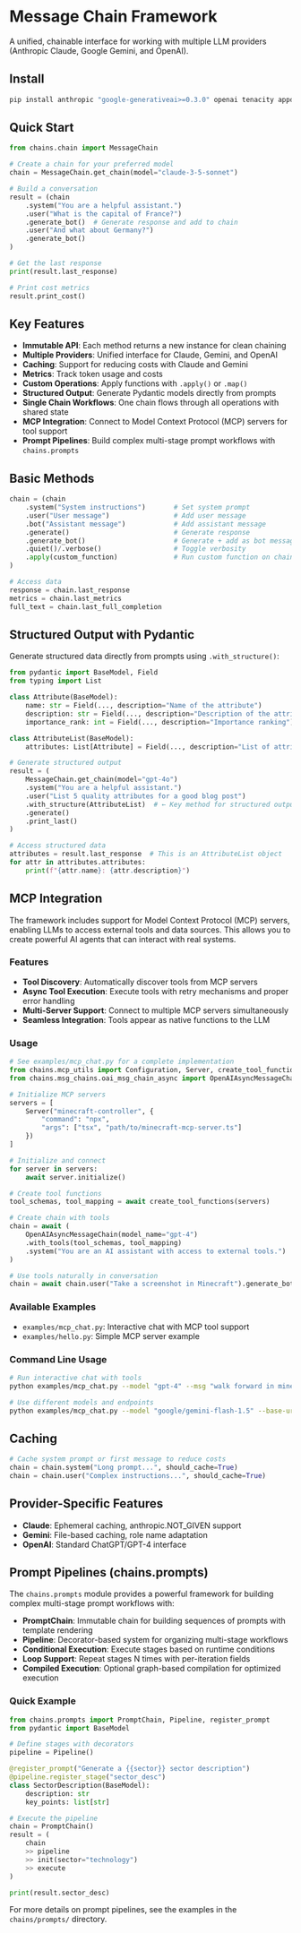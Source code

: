 # Message Chain Framework

A unified, chainable interface for working with multiple LLM providers (Anthropic Claude, Google Gemini, and OpenAI).

## Install

```bash
pip install anthropic "google-generativeai>=0.3.0" openai tenacity appdirs
```

## Quick Start

```python
from chains.chain import MessageChain

# Create a chain for your preferred model
chain = MessageChain.get_chain(model="claude-3-5-sonnet")

# Build a conversation
result = (chain
    .system("You are a helpful assistant.")
    .user("What is the capital of France?")
    .generate_bot()  # Generate response and add to chain
    .user("And what about Germany?")
    .generate_bot()
)

# Get the last response
print(result.last_response)

# Print cost metrics
result.print_cost()
```

## Key Features

- **Immutable API**: Each method returns a new instance for clean chaining
- **Multiple Providers**: Unified interface for Claude, Gemini, and OpenAI
- **Caching**: Support for reducing costs with Claude and Gemini
- **Metrics**: Track token usage and costs
- **Custom Operations**: Apply functions with `.apply()` or `.map()`
- **Structured Output**: Generate Pydantic models directly from prompts
- **Single Chain Workflows**: One chain flows through all operations with shared state
- **MCP Integration**: Connect to Model Context Protocol (MCP) servers for tool support
- **Prompt Pipelines**: Build complex multi-stage prompt workflows with `chains.prompts`

## Basic Methods

```python
chain = (chain
    .system("System instructions")       # Set system prompt
    .user("User message")                # Add user message
    .bot("Assistant message")            # Add assistant message
    .generate()                          # Generate response
    .generate_bot()                      # Generate + add as bot message
    .quiet()/.verbose()                  # Toggle verbosity
    .apply(custom_function)              # Run custom function on chain
)

# Access data
response = chain.last_response
metrics = chain.last_metrics
full_text = chain.last_full_completion
```

## Structured Output with Pydantic

Generate structured data directly from prompts using `.with_structure()`:

```python
from pydantic import BaseModel, Field
from typing import List

class Attribute(BaseModel):
    name: str = Field(..., description="Name of the attribute")
    description: str = Field(..., description="Description of the attribute")
    importance_rank: int = Field(..., description="Importance ranking")

class AttributeList(BaseModel):
    attributes: List[Attribute] = Field(..., description="List of attributes")

# Generate structured output
result = (
    MessageChain.get_chain(model="gpt-4o")
    .system("You are a helpful assistant.")
    .user("List 5 quality attributes for a good blog post")
    .with_structure(AttributeList)  # ← Key method for structured output
    .generate()
    .print_last()
)

# Access structured data
attributes = result.last_response  # This is an AttributeList object
for attr in attributes.attributes:
    print(f"{attr.name}: {attr.description}")
```

## MCP Integration

The framework includes support for Model Context Protocol (MCP) servers, enabling LLMs to access external tools and data sources. This allows you to create powerful AI agents that can interact with real systems.

### Features

- **Tool Discovery**: Automatically discover tools from MCP servers
- **Async Tool Execution**: Execute tools with retry mechanisms and proper error handling  
- **Multi-Server Support**: Connect to multiple MCP servers simultaneously
- **Seamless Integration**: Tools appear as native functions to the LLM

### Usage

```python
# See examples/mcp_chat.py for a complete implementation
from chains.mcp_utils import Configuration, Server, create_tool_functions
from chains.msg_chains.oai_msg_chain_async import OpenAIAsyncMessageChain

# Initialize MCP servers
servers = [
    Server("minecraft-controller", {
        "command": "npx",
        "args": ["tsx", "path/to/minecraft-mcp-server.ts"]
    })
]

# Initialize and connect
for server in servers:
    await server.initialize()

# Create tool functions
tool_schemas, tool_mapping = await create_tool_functions(servers)

# Create chain with tools
chain = await (
    OpenAIAsyncMessageChain(model_name="gpt-4")
    .with_tools(tool_schemas, tool_mapping)
    .system("You are an AI assistant with access to external tools.")
)

# Use tools naturally in conversation
chain = await chain.user("Take a screenshot in Minecraft").generate_bot()
```

### Available Examples

- `examples/mcp_chat.py`: Interactive chat with MCP tool support
- `examples/hello.py`: Simple MCP server example

### Command Line Usage

```bash
# Run interactive chat with tools
python examples/mcp_chat.py --model "gpt-4" --msg "walk forward in minecraft"

# Use different models and endpoints
python examples/mcp_chat.py --model "google/gemini-flash-1.5" --base-url "https://openrouter.ai/api/v1"
```

## Caching

```python
# Cache system prompt or first message to reduce costs
chain = chain.system("Long prompt...", should_cache=True)
chain = chain.user("Complex instructions...", should_cache=True)
```

## Provider-Specific Features

- **Claude**: Ephemeral caching, anthropic.NOT_GIVEN support
- **Gemini**: File-based caching, role name adaptation
- **OpenAI**: Standard ChatGPT/GPT-4 interface

## Prompt Pipelines (chains.prompts)

The `chains.prompts` module provides a powerful framework for building complex multi-stage prompt workflows with:

- **PromptChain**: Immutable chain for building sequences of prompts with template rendering
- **Pipeline**: Decorator-based system for organizing multi-stage workflows
- **Conditional Execution**: Execute stages based on runtime conditions
- **Loop Support**: Repeat stages N times with per-iteration fields
- **Compiled Execution**: Optional graph-based compilation for optimized execution

### Quick Example

```python
from chains.prompts import PromptChain, Pipeline, register_prompt
from pydantic import BaseModel

# Define stages with decorators
pipeline = Pipeline()

@register_prompt("Generate a {{sector}} sector description")
@pipeline.register_stage("sector_desc")
class SectorDescription(BaseModel):
    description: str
    key_points: list[str]

# Execute the pipeline
chain = PromptChain()
result = (
    chain
    >> pipeline
    >> init(sector="technology")
    >> execute
)

print(result.sector_desc)
```

For more details on prompt pipelines, see the examples in the `chains/prompts/` directory.
